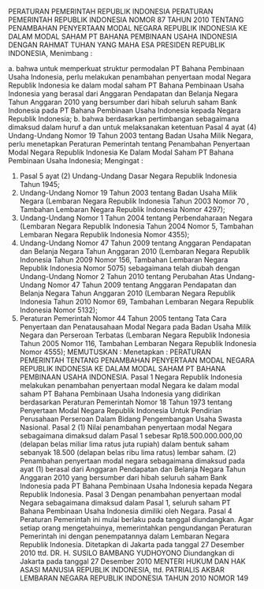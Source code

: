  PERATURAN PEMERINTAH REPUBLIK INDONESIA PERATURAN PEMERINTAH REPUBLIK INDONESIA NOMOR 87 TAHUN 2010 TENTANG PENAMBAHAN PENYERTAAN MODAL NEGARA REPUBLIK INDONESIA KE DALAM MODAL SAHAM PT BAHANA PEMBINAAN USAHA INDONESIA
DENGAN RAHMAT TUHAN YANG MAHA ESA PRESIDEN REPUBLIK INDONESIA,
Menimbang :

a. bahwa untuk memperkuat struktur permodalan PT Bahana Pembinaan Usaha Indonesia, perlu melakukan penambahan penyertaan modal Negara Republik Indonesia ke dalam modal saham PT Bahana Pembinaan Usaha Indonesia yang berasal dari Anggaran Pendapatan dan Belanja Negara Tahun Anggaran 2010 yang bersumber dari hibah seluruh saham Bank Indonesia pada PT Bahana Pembinaan Usaha Indonesia kepada Negara Republik Indonesia;
b. bahwa berdasarkan pertimbangan sebagaimana dimaksud dalam huruf a dan untuk melaksanakan ketentuan Pasal 4 ayat (4) Undang-Undang Nomor 19 Tahun 2003 tentang Badan Usaha Milik Negara, perlu menetapkan Peraturan Pemerintah tentang Penambahan Penyertaan Modal Negara Republik Indonesia Ke Dalam Modal Saham PT Bahana Pembinaan Usaha Indonesia;
Mengingat :

1. Pasal 5 ayat (2) Undang-Undang Dasar Negara Republik Indonesia Tahun 1945;
2. Undang-Undang Nomor 19 Tahun 2003 tentang Badan Usaha Milik Negara (Lembaran Negara Republik Indonesia Tahun 2003 Nomor 70 _,_ Tambahan Lembaran Negara Republik Indonesia Nomor 4297);
3. Undang-Undang Nomor 1 Tahun 2004 tentang Perbendaharaan Negara (Lembaran Negara Republik Indonesia Tahun 2004 Nomor 5, Tambahan Lembaran Negara Republik Indonesia Nomor 4355);
4. Undang-Undang Nomor 47 Tahun 2009 tentang Anggaran Pendapatan dan Belanja Negara Tahun Anggaran 2010 (Lembaran Negara Republik Indonesia Tahun 2009 Nomor 156, Tambahan Lembaran Negara Republik Indonesia Nomor 5075) sebagaimana telah diubah dengan Undang-Undang Nomor 2 Tahun 2010 tentang Perubahan Atas Undang-Undang Nomor 47 Tahun 2009 tentang Anggaran Pendapatan dan Belanja Negara Tahun Anggaran 2010 (Lembaran Negara Republik Indonesia Tahun 2010 Nomor 69, Tambahan Lembaran Negara Republik Indonesia Nomor 5132);
5. Peraturan Pemerintah Nomor 44 Tahun 2005 tentang Tata Cara Penyertaan dan Penatausahaan Modal Negara pada Badan Usaha Milik Negara dan Perseroan Terbatas (Lembaran Negara Republik Indonesia Tahun 2005 Nomor 116, Tambahan Lembaran Negara Republik Indonesia Nomor 4555);
MEMUTUSKAN :
 Menetapkan : PERATURAN PEMERINTAH TENTANG PENAMBAHAN PENYERTAAN MODAL NEGARA REPUBLIK INDONESIA KE DALAM MODAL SAHAM PT BAHANA PEMBINAAN USAHA INDONESIA.
Pasal 1
Negara Republik Indonesia melakukan penambahan penyertaan modal Negara ke dalam modal saham PT Bahana Pembinaan Usaha Indonesia yang didirikan berdasarkan Peraturan Pemerintah Nomor 18 Tahun 1973 tentang Penyertaan Modal Negara Republik Indonesia Untuk Pendirian Perusahaan Perseroan Dalam Bidang Pengembangan Usaha Swasta Nasional.
Pasal 2
(1) Nilai penambahan penyertaan modal Negara sebagaimana dimaksud dalam Pasal 1 sebesar Rp18.500.000.000,00 (delapan belas miliar lima ratus juta rupiah) dalam bentuk saham sebanyak 18.500 (delapan belas ribu lima ratus) lembar saham.
(2) Penambahan penyertaan modal negara sebagaimana dimaksud pada ayat (1) berasal dari Anggaran Pendapatan dan Belanja Negara Tahun Anggaran 2010 yang bersumber dari hibah seluruh saham Bank Indonesia pada PT Bahana Pembinaan Usaha Indonesia kepada Negara Republik Indonesia.
Pasal 3
Dengan penambahan penyertaan modal Negara sebagaimana dimaksud dalam Pasal 1, seluruh saham PT Bahana Pembinaan Usaha Indonesia dimiliki oleh Negara.
Pasal 4
Peraturan Pemerintah ini mulai berlaku pada tanggal diundangkan.
Agar setiap orang mengetahuinya, memerintahkan pengundangan Peraturan Pemerintah ini dengan penempatannya dalam Lembaran Negara Republik Indonesia. Ditetapkan di Jakarta pada tanggal 27 Desember 2010 ttd. DR. H. SUSILO BAMBANG YUDHOYONO Diundangkan di Jakarta pada tanggal 27 Desember 2010 MENTERI HUKUM DAN HAK ASASI MANUSIA REPUBLIK INDONESIA, ttd. PATRIALIS AKBAR LEMBARAN NEGARA REPUBLIK INDONESIA TAHUN 2010 NOMOR 149